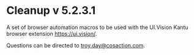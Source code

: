# Cleanup v 5.2.3.1

A set of browser automation macros to be used with the UI.Vision Kantu browser extension https://ui.vision/.

Questions can be directed to troy.day@cosaction.com.